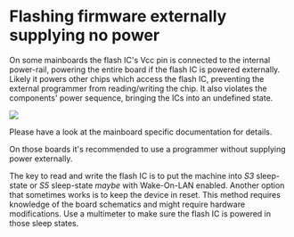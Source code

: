 # Flashing firmware externally supplying no power

On some mainboards the flash IC's Vcc pin is connected to the internal
power-rail, powering the entire board if the flash IC is powered externally.
Likely it powers other chips which access the flash IC, preventing the external
programmer from reading/writing the chip. It also violates the components'
power sequence, bringing the ICs into an undefined state.

![][flash_ic_no_diode]

Please have a look at the mainboard specific documentation for details.

On those boards it's recommended to use a programmer without supplying power
externally.

The key to read and write the flash IC is to put the machine into *S3* sleep-
state or *S5* sleep-state *maybe* with Wake-On-LAN enabled.
Another option that sometimes works is to keep the device in reset. This method requires
knowledge of the board schematics and might require hardware modifications.
Use a multimeter to make sure the flash IC is powered in those sleep states.

[flash_ic_no_diode]: flash_ic_no_diode.svg
